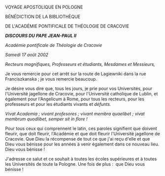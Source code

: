VOYAGE APOSTOLIQUE EN POLOGNE

BÉNÉDICTION DE LA BIBLIOTHÈQUE

DE L'ACADÉMIE PONTIFICALE DE THÉOLOGIE DE CRACOVIE

***DISCOURS DU PAPE JEAN-PAUL II***

*Académie pontificale de Théologie de Cracovie*

*Samedi 17 août 2002*

*Recteurs magnifiques, Professeurs et étudiants, Mesdames et Messieurs,*

Je vous remercie pour cet arrêt sur la route de Lagiewniki dans la rue Franciszkanska ; je vous remercie beaucoup.

Je désire vous dire que, tous les jours, je prie pour vos Universités, pour l'Université jagellone de Cracovie, pour l'Université catholique de Lublin, et également pour l'Angelicum à Rome, pour tous les recteurs, pour les professeurs et pour les étudiants vivants et *défunts.*

*Vivat Academia ; vivant profesores ; vivant membra quaelibet ; vivat membrum quodlibet, semper sit in flore !*

Pour tous ceux qui comprennent le latin, ces paroles signifient que doivent fleurir, que doit fleurir, l'Académie et que doit fleurir l'Université jagellone de Cracovie. Que Dieu la récompense de tout ce que j'ai reçu d'elle et que Dieu vous bénisse pour les années à venir également dans ce nouveau lieu. Dieu vous bénisse !

J'adresse ce salut et ce souhait à toutes les écoles supérieures et à toutes les Universités de toute la Pologne. Une fois de plus :  que Dieu vous bénisse !